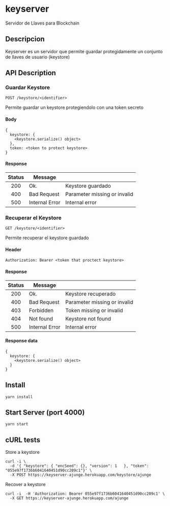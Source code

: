 # keyserver
Servidor de Llaves para Blockchain

## Descripcion
Keyserver es un servidor que permite guardar protegidamente un conjunto de llaves de usuario (keystore)

## API Description

### Guardar Keystore

`POST /keystore/<identifier>`

Permite guardar un keystore protegiendolo con una token secreto

#### Body
```
{
  keystore: {
    <keystore.serialize() object>
  },
  token: <token to protect keystore>
}
```

#### Response

| Status |     Message    |                               |
|:------:|----------------|-------------------------------|
| 200    | Ok.            | Keystore guardado             |
| 400    | Bad Request    | Parameter missing or invalid  |
| 500    | Internal Error | Internal error                |


### Recuperar el Keystore

`GET /keystore/<identifier>`

Permite recuperar el keystore guardado 

#### Header
```
Authorization: Bearer <token that proctect keystore>
```

#### Response

| Status |     Message    |                               |
|:------:|----------------|-------------------------------|
| 200    | Ok.            | Keystore recuperado           |
| 400    | Bad Request    | Parameter missing or invalid  |
| 403    | Forbidden      | Token missing or invalid      |
| 404    | Not found      | Keystore not found            |
| 500    | Internal Error | Internal error                |

#### Response data
```
{
  keystore: {
    <keystore.serialize() object>
  }
}
```

## Install
```
yarn install
```
## Start Server (port 4000)
```
yarn start
```

## cURL tests

Store a keystore

```
curl -i \
  -d '{ "keystore": { "encSeed": {}, "version": 1	}, "token": "055e97f1736b6041640451d90cc209c1"}' \
  -X POST https://keyserver-ajunge.herokuapp.com/keystore/ajunge

```

Recover a keystore
```
curl -i  -H 'Authorization: Bearer 055e97f1736b6041640451d90cc209c1' \
  -X GET https://keyserver-ajunge.herokuapp.com/ajunge
```


